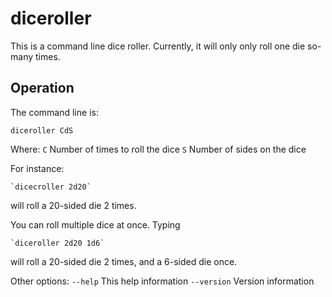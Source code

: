 # diceroller

This is a command line dice roller. Currently, it will only only roll one die so-many times. 

## Operation

The command line is:

```
diceroller CdS
```

Where:
    `C` Number of times to roll the dice
    `S` Number of sides on the dice

For instance:

	`dicecroller 2d20`

will roll a 20-sided die 2 times.

You can roll multiple dice at once. Typing

	`diceroller 2d20 1d6`

will roll a 20-sided die 2 times, and a 6-sided die once.

Other options:
	`--help`		This help information
	`--version` 	Version information